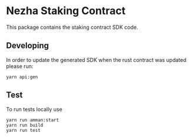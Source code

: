 # Nezha Staking Contract

This package contains the staking contract SDK code.

## Developing

In order to update the generated SDK when the rust contract was updated please run:

```
yarn api:gen
```

## Test

To run tests locally use

```
yarn run amman:start
yarn run build
yarn run test
```
